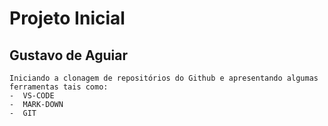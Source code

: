 # Projeto Inicial

## Gustavo de Aguiar

```
Iniciando a clonagem de repositórios do Github e apresentando algumas ferramentas tais como: 
-  VS-CODE
-  MARK-DOWN
-  GIT
```
